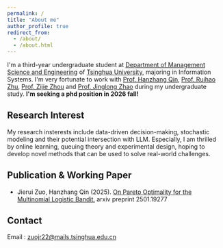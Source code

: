 ```yaml
---
permalink: /
title: "About me"
author_profile: true
redirect_from: 
  - /about/
  - /about.html
---
```


I'm a third-year undergraduate student at [Department of Management Science and Engineering](https://www.sem.tsinghua.edu.cn/mseen/) of [Tsinghua University](https://www.tsinghua.edu.cn/en/), majoring in Information Systems. I'm very fortunate to work with [Prof. Hanzhang Qin](https://hanzhangqin.com/), [Prof. Ruihao Zhu](https://rzhu.github.io/), [Prof. Zijie Zhou](https://sites.mit.edu/zijiezhou/) and [Prof. Jinglong Zhao](https://www.bu.edu/questrom/profiles/jinglong-zhao/) during my undergraduate study. 
**I'm seeking a phd position in 2026 fall!** <br/> 
## Research Interest
My research insterests include data-driven decision-making, stochastic modeling and their potential intersection with LLM. Especially, I am thrilled by online learning, queuing theory and experimental design, hoping to develop novel methods that can be used to solve real-world challenges. <br/>
## Publication & Working Paper
- Jierui Zuo, Hanzhang Qin (2025). [On Pareto Optimality for the Multinomial Logistic Bandit.](https://arxiv.org/abs/2501.19277) arxiv preprint 2501.19277 <br/>

## Contact
Email : zuojr22@mails.tsinghua.edu.cn<br/><br/>

